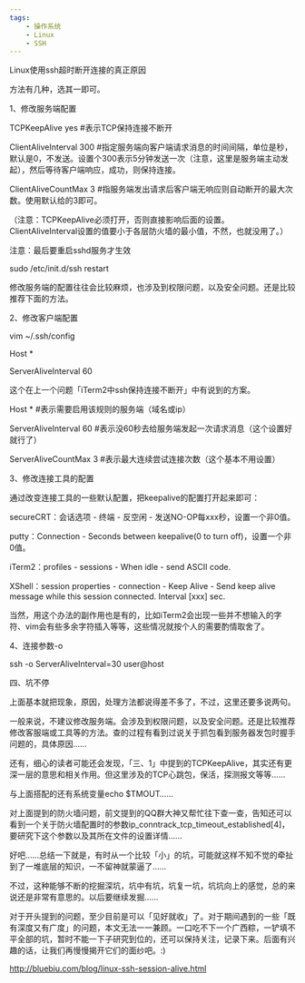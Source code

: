 ```yaml
---
tags:
    - 操作系统
    - Linux
    - SSH
---
```


Linux使用ssh超时断开连接的真正原因

方法有几种，选其一即可。

1、修改服务端配置

TCPKeepAlive yes #表示TCP保持连接不断开

ClientAliveInterval 300 #指定服务端向客户端请求消息的时间间隔，单位是秒，默认是0，不发送。设置个300表示5分钟发送一次（注意，这里是服务端主动发起），然后等待客户端响应，成功，则保持连接。

ClientAliveCountMax 3 #指服务端发出请求后客户端无响应则自动断开的最大次数。使用默认给的3即可。

（注意：TCPKeepAlive必须打开，否则直接影响后面的设置。ClientAliveInterval设置的值要小于各层防火墙的最小值，不然，也就没用了。）

注意：最后要重启sshd服务才生效

sudo /etc/init.d/ssh restart

修改服务端的配置往往会比较麻烦，也涉及到权限问题，以及安全问题。还是比较推荐下面的方法。

2、修改客户端配置

vim ~/.ssh/config

Host *

ServerAliveInterval 60

这个在上一个问题「iTerm2中ssh保持连接不断开」中有说到的方案。

Host * #表示需要启用该规则的服务端（域名或ip）

ServerAliveInterval 60 #表示没60秒去给服务端发起一次请求消息（这个设置好就行了）

ServerAliveCountMax 3 #表示最大连续尝试连接次数（这个基本不用设置）

3、修改连接工具的配置

通过改变连接工具的一些默认配置，把keepalive的配置打开起来即可：

secureCRT：会话选项 - 终端 - 反空闲 - 发送NO-OP每xxx秒，设置一个非0值。

putty：Connection - Seconds between keepalive(0 to turn off)，设置一个非0值。

iTerm2：profiles - sessions - When idle - send ASCII code.

XShell：session properties - connection - Keep Alive - Send keep alive message while this session connected. Interval [xxx] sec.

当然，用这个办法的副作用也是有的，比如iTerm2会出现一些并不想输入的字符、vim会有些多余字符插入等等，这些情况就按个人的需要酌情取舍了。

4、连接参数-o

ssh -o ServerAliveInterval=30 user@host

四、坑不停

上面基本就把现象，原因，处理方法都说得差不多了，不过，这里还要多说两句。

一般来说，不建议修改服务端。会涉及到权限问题，以及安全问题。还是比较推荐修改客服端或工具等的方法。查的过程有看到过说关于抓包看到服务器发包时握手问题的，具体原因……

还有，细心的读者可能还会发现，「三、1」中提到的TCPKeepAlive，其实还有更深一层的意思和相关作用。但这里涉及的TCP心跳包，保活，探测报文等等……

与上面搭配的还有系统变量echo $TMOUT……

对上面提到的防火墙问题，前文提到的QQ群大神又帮忙往下查一查，告知还可以看到一个关于防火墙配置时的参数ip_conntrack_tcp_timeout_established[4]，要研究下这个参数以及其所在文件的设置详情……

好吧……总结一下就是，有时从一个比较「小」的坑，可能就这样不知不觉的牵扯到了一堆底层的知识，一不留神就蒙逼了……

不过，这种能够不断的挖掘深坑，坑中有坑，坑复一坑，坑坑向上的感觉，总的来说还是非常有意思的。以后要继续发掘……

对于开头提到的问题，至少目前是可以「见好就收」了。对于期间遇到的一些「既有深度又有广度」的问题，本文无法一一兼顾。一口吃不下一个广西粽，一铲填不平全部的坑，暂时不能一下子研究到位的，还可以保持关注，记录下来。后面有兴趣的话，让我们再慢慢揭开它们的面纱吧。:)



http://bluebiu.com/blog/linux-ssh-session-alive.html

